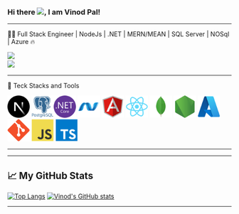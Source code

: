 ### Hi there <img src="https://raw.githubusercontent.com/MartinHeinz/MartinHeinz/master/wave.gif" width="30px">, I am Vinod Pal!

---

👨‍💻 Full Stack Engineer | NodeJs | .NET | MERN/MEAN | SQL Server | NOSql | Azure 🔥

[![](https://img.shields.io/twitter/follow/palvnd?style=social)](https://twitter.com/palvnd) <br>
[![](https://img.shields.io/badge/Medium-12100E?style=for-the-badge&logo=medium&logoColor=white)](https://medium.com/@vndpal)

---

🧰 Teck Stacks and Tools

<img src="https://github.com/devicons/devicon/blob/master/icons/nextjs/nextjs-original.svg" title="NextJs" alt="next js Logo" width="50" height="50"/>  <img src="https://github.com/devicons/devicon/blob/master/icons/postgresql/postgresql-plain-wordmark.svg" title="PostgreSQL" alt="dotnet core Logo" width="50" height="50"/><img src="https://github.com/devicons/devicon/blob/master/icons/dotnetcore/dotnetcore-original.svg" title=".Net Core" alt="dotnet core Logo" width="50" height="50"/>  <img src="https://github.com/devicons/devicon/blob/master/icons/dot-net/dot-net-original.svg" title="dotnet" alt="dotnet Logo" width="50" height="50"/>  <img src="https://github.com/devicons/devicon/blob/master/icons/angularjs/angularjs-original.svg" title="Angular" alt="angular Logo" width="50" height="50"/>  <img src="https://github.com/devicons/devicon/blob/master/icons/react/react-original.svg" title="ReactJs" alt="react Logo" width="50" height="50"/>  <img src="https://github.com/devicons/devicon/blob/master/icons/mongodb/mongodb-original.svg" title="MongoDB" alt="mongoDb Logo" width="50" height="50"/>  <img src="https://github.com/devicons/devicon/blob/master/icons/nodejs/nodejs-original.svg" title="NodeJs" alt="Node Logo" width="50" height="50"/>  <img src="https://github.com/devicons/devicon/blob/master/icons/azure/azure-original.svg" title="Microsfot Azure" alt="azure Logo" width="50" height="50"/>  <img src="https://github.com/devicons/devicon/blob/master/icons/git/git-original.svg" title="Git" alt="git Logo" width="50" height="50"/>  <img src="https://github.com/devicons/devicon/blob/master/icons/javascript/javascript-original.svg" title="Javascript" alt="Javascript Logo" width="50" height="50"/>  <img src="https://github.com/devicons/devicon/blob/master/icons/typescript/typescript-original.svg" title="Typescript" alt="Typescript Logo" width="50" height="50"/>


---

---

## &#x1f4c8; My GitHub Stats

[![Top Langs](https://github-readme-stats.vercel.app/api/top-langs/?username=vndpal&hide=java,html,css&theme=radical)](https://github.com/vndpal/github-readme-stats)   [![Vinod's GitHub stats](https://github-readme-stats.vercel.app/api?username=vndpal&theme=radical)](https://github.com/vndpal/github-readme-stats)

---
<!---
VNDPAL/VNDPAL is a ✨ special ✨ repository because its `README.md` (this file) appears on your GitHub profile.
You can click the Preview link to take a look at your changes.
--->
